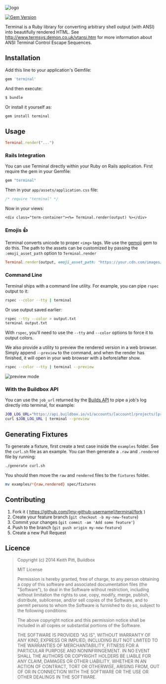 ![logo](http://buildbox.github.io/terminal/images/logo.svg)

[![Gem Version](https://badge.fury.io/rb/terminal.png)](https://rubygems.org/gems/terminal)

Terminal is a Ruby library for converting arbitrary shell output (with ANSI) into beautifully rendered HTML. See http://www.termsys.demon.co.uk/vtansi.htm for more information about ANSI Terminal Control Escape Sequences.

## Installation

Add this line to your application's Gemfile:

```ruby
gem 'terminal'
```

And then execute:

```bash
$ bundle
```

Or install it yourself as:

```bash
gem install terminal
```

## Usage

```ruby
Terminal.render("...")
```

### Rails Integration

You can use Terminal directly within your Ruby on Rails application. First require the gem
in your Gemfile:

```ruby
gem "terminal"
```

Then in your `app/assets/application.css` file:

```css
/* require "terminal" */
```

Now in your views:

```
<div class="term-container"><%= Terminal.render(output) %></div>
```

### Emojis :+1:

Terminal converts unicode to proper `<img>` tags. We use the [gemoji](https://github.com/github/gemoji)
gem to do this. The path to the assets can be customized by passing the `:emoji_asset_path` option to `Terminal.render`

```ruby
Terminal.render(output, emoji_asset_path: "https://your.cdn.com/images/emoji")
```

### Command Line

Terminal ships with a command line utility. For example, you can pipe `rspec` output to it:

```bash
rspec --color --tty | terminal
```

Or use output saved earlier:

```bash
rspec --tty --color > output.txt
terminal output.txt
```

With `rspec`, you'll need to use the `--tty` and `--color` options to force it to output colors.

We also provide a utility to preview the rendered version in a web browser. Simply append `--preview` to the command,
and when the render has finished, it will open in your web browser with a before/after show.

```bash
rspec --color --tty | terminal --preview
```

![preview mode](http://buildbox.github.io/terminal/images/preview.png)

### With the Buildbox API

You can use the `job_url` returned by the [Builds API](https://buildbox.io/docs/api/builds) to pipe a job's log directly into terminal, for example:

```bash
JOB_LOG_URL="https://api.buildbox.io/v1/accounts/[account]/projects/[project]/builds/[build]/jobs/[job]/log.txt?api_key=[api-key]"
curl $JOB_LOG_URL | terminal --preview
```

## Generating Fixtures

To generate a fixture, first create a test case inside the `examples` folder. See the `curl.sh`
file as an example. You can then generate a `.raw` and `.rendered` file by running:

```bash
./generate curl.sh
```

You should then move the `raw` and `rendered` files to the `fixtures` folder.

```bash
mv examples/*{raw,rendered} spec/fixtures
```

## Contributing

1. Fork it ( https://github.com/[my-github-username]/terminal/fork )
2. Create your feature branch (`git checkout -b my-new-feature`)
3. Commit your changes (`git commit -am 'Add some feature'`)
4. Push to the branch (`git push origin my-new-feature`)
5. Create a new Pull Request

## Licence

> Copyright (c) 2014 Keith Pitt, Buildbox
>
> MIT License
>
> Permission is hereby granted, free of charge, to any person obtaining
> a copy of this software and associated documentation files (the
> "Software"), to deal in the Software without restriction, including
> without limitation the rights to use, copy, modify, merge, publish,
> distribute, sublicense, and/or sell copies of the Software, and to
> permit persons to whom the Software is furnished to do so, subject to
> the following conditions:
>
> The above copyright notice and this permission notice shall be
> included in all copies or substantial portions of the Software.
>
> THE SOFTWARE IS PROVIDED "AS IS", WITHOUT WARRANTY OF ANY KIND,
> EXPRESS OR IMPLIED, INCLUDING BUT NOT LIMITED TO THE WARRANTIES OF
> MERCHANTABILITY, FITNESS FOR A PARTICULAR PURPOSE AND
> NONINFRINGEMENT. IN NO EVENT SHALL THE AUTHORS OR COPYRIGHT HOLDERS BE
> LIABLE FOR ANY CLAIM, DAMAGES OR OTHER LIABILITY, WHETHER IN AN ACTION
> OF CONTRACT, TORT OR OTHERWISE, ARISING FROM, OUT OF OR IN CONNECTION
> WITH THE SOFTWARE OR THE USE OR OTHER DEALINGS IN THE SOFTWARE.
